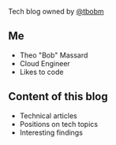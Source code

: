 Tech blog owned by [@tbobm][gh-tbobm]

## Me

- Theo "Bob" Massard
- Cloud Engineer
- Likes to code

## Content of this blog

- Technical articles
- Positions on tech topics
- Interesting findings


[gh-tbobm]: https://github.com/tbobm
